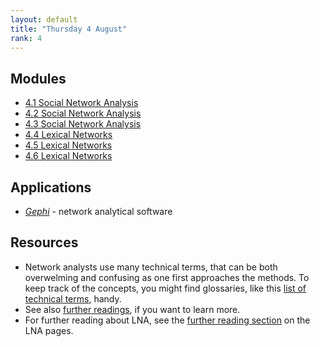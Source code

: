 ```yaml
---
layout: default
title: "Thursday 4 August"
rank: 4
---
```

## Modules

* [4.1 Social Network Analysis](./4_1-3_sna.md)
* [4.2 Social Network Analysis](./4_1-3_sna.md)
* [4.3 Social Network Analysis](./4_1-3_sna.md)
* [4.4 Lexical Networks](./4_4-6_lna.md)
* [4.5 Lexical Networks](./4_4-6_lna.md)
* [4.6 Lexical Networks](./4_4-6_lna.md)

## Applications
* [_Gephi_](https://gephi.org/) - network analytical software

## Resources
* Network analysts use many technical terms, that can be both overwelming and confusing as one first approaches the methods. To keep track of the concepts, you might find glossaries, like this [list of technical terms](./_files/Tambs_na_glossary.pdf), handy.
* See also [further readings](#furtherreadings), if you want to learn more.
* For further reading about LNA, see the [further reading section](#furtherreadingsLNA) on the LNA pages.
